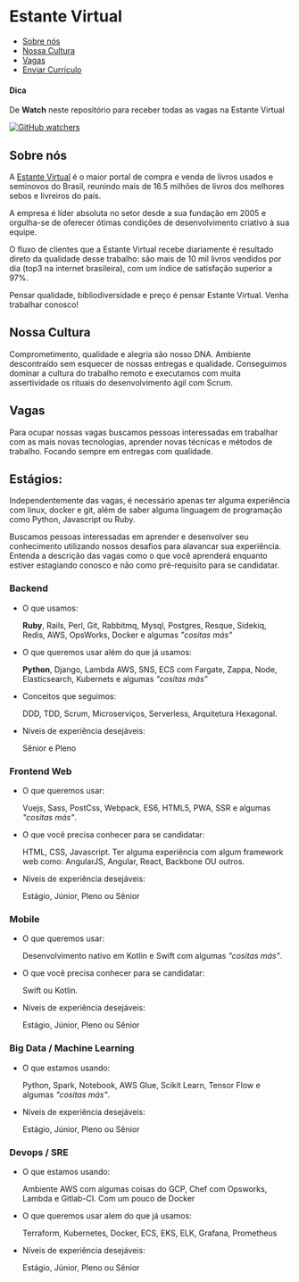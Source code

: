# Estante Virtual

* [Sobre nós](#sobre-nós)
* [Nossa Cultura](#nossa-cultura)
* [Vagas](#vagas)
* [Enviar Currículo](#enviar-currículo)

#### Dica

De **Watch** neste repositório para receber todas as vagas na Estante Virtual

[![GitHub watchers](https://img.shields.io/github/watchers/estantevirtual/vagas.svg?style=social&label=Watch)](https://github.com/estantevirtual/vagas)


## Sobre nós

A [Estante Virtual](https://estantevirtual.com.br) é o maior portal de compra e venda de livros usados
e seminovos do Brasil, reunindo mais de 16.5 milhões de livros dos melhores sebos e livreiros do país.

A empresa é líder absoluta no setor desde a sua fundação em 2005
e orgulha-se de oferecer ótimas condições de desenvolvimento criativo à sua equipe.  

O fluxo de clientes que a Estante Virtual recebe diariamente
é resultado direto da qualidade desse trabalho: são mais de 10 mil livros vendidos por dia
(top3 na internet brasileira), com um índice de satisfação superior a 97%.

Pensar qualidade, bibliodiversidade e preço é pensar Estante Virtual. Venha trabalhar conosco!

## Nossa Cultura

Comprometimento, qualidade e alegria são nosso DNA. Ambiente descontraído sem esquecer de nossas
entregas e qualidade. Conseguimos dominar a cultura do trabalho remoto e executamos com muita
assertividade os rituais do desenvolvimento ágil com Scrum.

## Vagas

Para ocupar nossas vagas buscamos pessoas interessadas em trabalhar com as mais novas tecnologias,
aprender novas técnicas e métodos de trabalho. Focando sempre em entregas com qualidade.

## Estágios:

Independentemente das vagas, é necessário apenas ter alguma experiência com linux, docker e git,
além de saber alguma linguagem de programação como Python, Javascript ou Ruby.

Buscamos pessoas interessadas em aprender e desenvolver seu conhecimento utilizando nossos desafios para alavancar sua experiência. Entenda a descrição das vagas como o que você aprenderá enquanto estiver estagiando conosco e não como pré-requisito para se candidatar.

### Backend

* O que usamos:

  **Ruby**, Rails, Perl, Git, Rabbitmq, Mysql, Postgres, Resque, Sidekiq, Redis, AWS, OpsWorks, Docker e algumas *"cositas más"*

* O que queremos usar além do que já usamos:

  **Python**, Django, Lambda AWS, SNS, ECS com Fargate, Zappa, Node, Elasticsearch, Kubernets e algumas *"cositas más"*

* Conceitos que seguimos:

  DDD, TDD, Scrum, Microserviços, Serverless, Arquitetura Hexagonal.

* Níveis de experiência desejáveis:

  Sênior e Pleno

### Frontend Web

* O que queremos usar:

  Vuejs, Sass, PostCss, Webpack, ES6, HTML5, PWA, SSR e algumas *"cositas más"*.

* O que você precisa conhecer para se candidatar:

  HTML, CSS, Javascript.
  Ter alguma experiência com algum framework web como: AngularJS, Angular, React, Backbone OU outros.

* Níveis de experiência desejáveis:

  Estágio, Júnior, Pleno ou Sênior

### Mobile

* O que queremos usar:

  Desenvolvimento nativo em Kotlin e Swift com algumas *"cositas más"*.

* O que você precisa conhecer para se candidatar:

  Swift ou Kotlin.

* Níveis de experiência desejáveis:

  Estágio, Júnior, Pleno ou Sênior

### Big Data / Machine Learning

* O que estamos usando:

  Python, Spark, Notebook, AWS Glue, Scikit Learn, Tensor Flow e algumas *"cositas más"*.

* Níveis de experiência desejáveis:

  Estágio, Júnior, Pleno ou Sênior
  
### Devops / SRE

* O que estamos usando:

  Ambiente AWS com algumas coisas do GCP, Chef com Opsworks, Lambda e Gitlab-CI. Com um pouco de Docker
  
* O que queremos usar alem do que já usamos:

  Terraform, Kubernetes, Docker, ECS, EKS, ELK, Grafana, Prometheus
  
* Níveis de experiência desejáveis:

  Estágio, Júnior, Pleno ou Sênior
 
